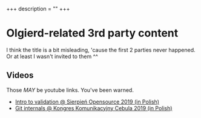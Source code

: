 +++
description = ""
+++

<!--add to main menu-->
<!--write something-->
<!--populate with yt vidoes-->
# Olgierd-related 3rd party content

I think the title is a bit misleading, 'cause the first 2 parties never happened. Or at least I wasn't invited to them ^^

## Videos
Those *MAY* be youtube links. You've been warned.

- [Intro to validation @ Sierpień Opensource 2019 (in Polish)](https://www.youtube.com/watch?v=kdl34_xOc78&t=47m30s)
- [Git internals @ Kongres Komunikacyjny Cebula 2019 (in Polish)](https://www.youtube.com/watch?v=QToZSo14kXg&t=25m30s)
